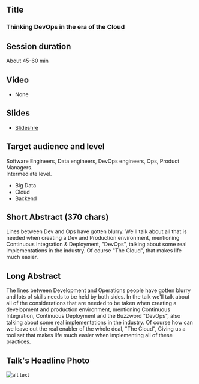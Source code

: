 ## Title
### Thinking DevOps in the era of the Cloud

## Session duration

About 45-60 min

## Video

- None

## Slides

- [Slideshre](https://www.slideshare.net/demibenari/thinking-devops-in-the-era-of-the-cloud-demi-benari) 

## Target audience and level

Software Engineers, Data engineers, DevOps engineers, Ops, Product Managers.  
Intermediate level.

- Big Data
- Cloud
- Backend

## Short Abstract (370 chars)

Lines between Dev and Ops have gotten blurry. We'll talk about all that is needed when creating a Dev and Production environment, mentioning Continuous Integration & Deployment, "DevOps", talking about some real implementations in the industry. Of course "The Cloud", that makes life much easier.

## Long Abstract

The lines between Development and Operations people have gotten blurry and lots of skills needs to be held by both sides.
In the talk we'll talk about all of the considerations that are needed to be taken when creating a development and production environment, mentioning Continuous Integration, Continuous Deployment and the Buzzword "DevOps", also talking about some real implementations in the industry.
Of course how can we leave out the real enabler of the whole deal, 
"The Cloud", Giving us a tool set that makes life much easier when implementing all of these practices.

## Talk's Headline Photo

![alt text]( "None")
